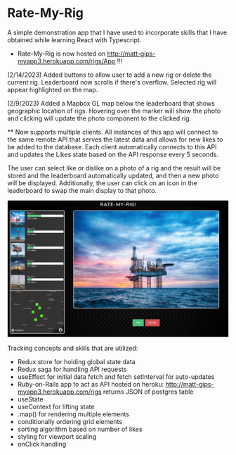 # Rate-My-Rig
A simple demonstration app that I have used to incorporate skills that I have obtained while learning React with Typescript. 

* Rate-My-Rig is now hosted on http://matt-gips-myapp3.herokuapp.com/rigs/App !!!

(2/14/2023) Added buttons to allow user to add a new rig or delete the current rig. Leaderboard now scrolls if there's overflow. Selected rig will appear highlighted on the map. 

(2/9/2023) Added a Mapbox GL map below the leaderboard that shows geographic location of rigs. Hovering over the marker will show the photo and clicking will update the photo component to the clicked rig. 

** Now supports multiple clients. All instances of this app will connect to the same remote API that serves the latest data and allows for new likes to be added to the database. Each client automatically connects to this API and updates the Likes state based on the API response every 5 seconds. 

The user can select like or dislike on a photo of a rig and the result will be stored and the leaderboard automatically updated, and then a new photo will be displayed. Additionally, the user can click on an icon in the leaderboard to swap the main display to that photo.

![alt text](https://github.com/msg558/rate-my-rig2/blob/main/public/Photos/RMR2.jpg?raw=true)

Tracking concepts and skills that are utilized:
* Redux store for holding global state data
* Redux saga for handling API requests
* useEffect for initial data fetch and fetch setInterval for auto-updates
* Ruby-on-Rails app to act as API hosted on heroku: http://matt-gips-myapp3.herokuapp.com/rigs returns JSON of postgres table
* useState
* useContext for lifting state
* .map() for rendering multiple elements
* conditionally ordering grid elements
* sorting algorithm based on number of likes
* styling for viewport scaling
* onClick handling
